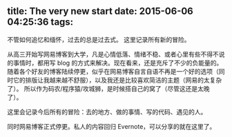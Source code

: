 title: The very new start
date: 2015-06-06 04:25:36
tags:
---
不管如何追忆和缅怀，过去的总是过去式。
这里记录所有新的冒险。
<!--more-->
从高三开始写网易博客到大学，凡是心情低落、情绪不稳、或者心里有些不得不说的事情时，都用写 blog 的方式来解决。现在看来，还是充斥了不少的负能量的。
随着各个好友的博客陆续停更，似乎在网易博客自言自语不再是一个好的选项（同时它的排版让我越来越不舒服），以及我还是比较喜欢简洁的主题（网易的太复杂了）。
所以作为码农/程序猿/攻城狮，是时候搭自己的窝了（尽管这还是太晚了）。

这里会记录今后所有的冒险：去的地方、做的事情、写的代码、遇见的人。

同时网易博客正式停更。私人的内容回归 Evernote，可以分享的就在这里了。

